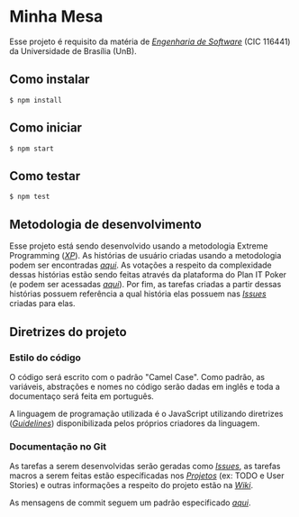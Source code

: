 # Minha Mesa

Esse projeto é requisito da matéria de *[Engenharia de Software][ES]* (CIC 116441) da Universidade de Brasília (UnB).

## Como instalar
 
    $ npm install
  
## Como iniciar

    $ npm start
    
## Como testar

    $ npm test
    
## Metodologia de desenvolvimento

Esse projeto está sendo desenvolvido usando a metodologia Extreme Programming (*[XP][XP]*). As histórias de usuário criadas usando a metodologia podem ser encontradas *[aqui][USERSTORY]*. As votações a respeito da complexidade dessas histórias estão sendo feitas através da plataforma do Plan IT Poker (e podem ser acessadas *[aqui][PLANITPOKER]*). Por fim, as tarefas criadas a partir dessas histórias possuem referência a qual história elas possuem nas *[Issues][ISSUES]* criadas para elas.


## Diretrizes do projeto

### Estilo do código
O código será escrito com o padrão "Camel Case". 
Como padrão, as variáveis, abstrações e nomes no código serão dadas em inglês e toda a documentaço será feita em português. 

A linguagem de programação utilizada é o JavaScript utilizando diretrizes (*[Guidelines][GUIDELINES]*) disponibilizada
pelos próprios criadores da linguagem.

### Documentação no Git
As tarefas a serem desenvolvidas serão geradas como *[Issues][ISSUES]*, as tarefas macros a serem feitas estão específicadas nos
*[Projetos][PROJECTS]* (ex: TODO e User Stories) e outras informações a respeito do projeto estão na *[Wiki][WIKI]*.

As mensagens de commit seguem um padrão especificado *[aqui][GITMSG]*.

[ES]: https://github.com/gvanerven/engsoftware
[XP]: http://www.extremeprogramming.org/
[USERSTORY]: https://github.com/scartezini/ES012017/projects/2
[PLANITPOKER]: http://www.planitpoker.com/board/#/room/218b7d5208b8497282f49938b45d91ca
[GUIDELINES]: https://github.com/airbnb/javascript
[ISSUES]: https://github.com/scartezini/ES012017/issues
[PROJECTS]: https://github.com/scartezini/ES012017/projects
[WIKI]: https://github.com/scartezini/ES012017/wiki
[GITMSG]: https://github.com/erlang/otp/wiki/Writing-good-commit-messages

